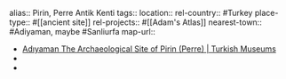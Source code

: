 alias:: Pirin, Perre Antik Kenti
tags::
location::
rel-country:: #Turkey
place-type:: #[[ancient site]]
rel-projects:: #[[Adam's Atlas]]
nearest-town:: #Adiyaman, maybe #Sanliurfa
map-url::
- [Adıyaman The Archaeological Site of Pirin (Perre) | Turkish Museums](https://turkishmuseums.com/museum/detail/1930-adiyaman-the-archaeological-site-of-pirin-perre/1930/4)
-
-
